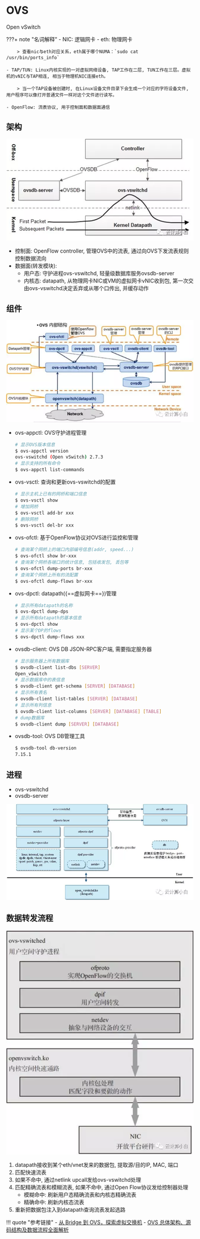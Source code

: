 # OVS

Open vSwitch

???+ note "名词解释"
    - NIC: 逻辑网卡
    - eth: 物理网卡

        > 查看nic与eth对应关系，eth属于哪个NUMA：`sudo cat /usr/bin/ports_info`

    - TAP/TUN: Linux内核实现的一对虚拟网络设备, TAP工作在二层, TUN工作在三层。虚拟机的vNIC与TAP相连, 相当于物理机NIC连接eth。

        > 当一个TAP设备被创建时, 在Linux设备文件目录下会生成一个对应的字符设备文件, 用户程序可以像打开普通文件一样对这个文件进行读写。

    - OpenFlow: 流表协议, 用于控制面和数据面通信

## 架构

![](assets/markdown-img-paste-20190830201849722.png)

- 控制面: OpenFlow controller, 管理OVS中的流表, 通过向OVS下发流表规则控制数据流向
- 数据面(转发模块):
    - 用户态: 守护进程ovs-vswitchd, 轻量级数据库服务ovsdb-server
    - 内核态: datapath, 从物理网卡NIC或VM的虚拟网卡vNIC收到包, 第一次交由ovs-vswitchd决定丢弃或从哪个口传出, 并缓存动作

## 组件

![](assets/markdown-img-paste-20190830201914743.png)

- ovs-appctl: OVS守护进程管理

    ```bash
    # 显示OVS版本信息
    $ ovs-appctl version
    ovs-vswitchd (Open vSwitch) 2.7.3
    # 显示支持的所有命令
    $ ovs-appctl list-commands
    ```

- ovs-vsctl: 查询和更新ovs-vswitchd的配置

    ```bash
    # 显示主机上已有的网桥和端口信息
    $ ovs-vsctl show
    # 增加网桥
    $ ovs-vsctl add-br xxx
    # 删除网桥
    $ ovs-vsctl del-br xxx
    ```

- ovs-ofctl: 基于OpenFlow协议对OVS进行监控和管理

    ```bash
    # 查询某个网桥上的端口内部编号信息(addr, speed...)
    $ ovs-ofctl show br-xxx
    # 查询某个网桥各端口的统计信息, 包括收发包, 丢包等
    $ ovs-ofctl dump-ports br-xxx
    # 查询某个网桥上所有的流配置
    $ ovs-ofctl dump-flows br-xxx
    ```

- ovs-dpctl: datapath({==虚拟网卡==})管理

    ```bash
    # 显示所有datapath的名称
    $ ovs-dpctl dump-dps
    # 显示所有datapath的基本信息
    $ ovs-dpctl show
    # 显示某个DP的flows
    $ ovs-dpctl dump-flows xxx
    ```

- ovsdb-client: OVS DB JSON-RPC客户端, 需要指定服务器

    ```bash
    # 显示服务器上所有数据库
    $ ovsdb-client list-dbs [SERVER]
    Open_vSwitch
    # 显示数据库中的表信息
    $ ovsdb-client get-schema [SERVER] [DATABASE]
    # 显示所有表名
    $ ovsdb-client list-tables [SERVER] [DATABASE]
    # 显示所有列信息
    $ ovsdb-client list-columns [SERVER] [DATABASE] [TABLE]
    # dump数据库
    $ ovsdb-client dump [SERVER] [DATABASE]
    ```

- ovsdb-tool: OVS DB管理工具

    ```bash
    $ ovsdb-tool db-version
    7.15.1
    ```

## 进程

- ovs-vswitchd
- ovsdb-server

![](assets/markdown-img-paste-20190830201937207.png)

## 数据转发流程

![](assets/markdown-img-paste-20190830201948286.png)

1. datapath接收到某个eth/vnet发来的数据包, 提取源/目的IP, MAC, 端口
1. 匹配快速流表
1. 如果不命中, 通过netlink upcall发给ovs-vswitchd处理
1. 匹配精确流表和模糊流表, 如果不命中, 通过Open Flow协议发给控制器处理
    - 模糊命中: 刷新用户态精确流表和内核态精确流表
    - 精确命中: 刷新内核态流表
1. 重新把数据包注入到datapath查询流表发起选路


!!! quote "参考链接"
    - [从 Bridge 到 OVS，探索虚拟交换机](https://mp.weixin.qq.com/s/2KaHYOxyvZw1B6PhmjN_vw)
    - [OVS 总体架构、源码结构及数据流程全面解析](https://mp.weixin.qq.com/s/p-_ygYnOwSbFSx3fsD7iTQ)
